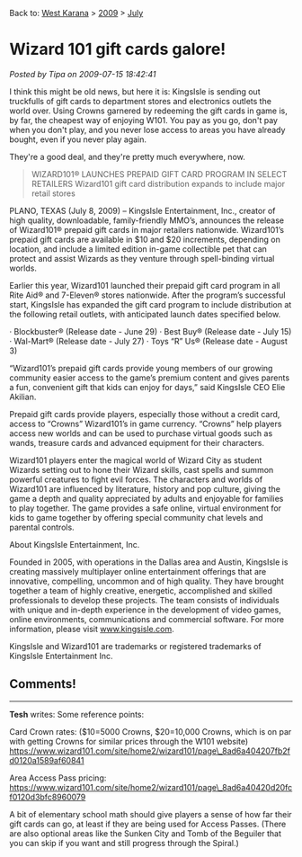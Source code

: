 Back to: [West Karana](/posts/westkarana.md) > [2009](/posts/2009/westkarana.md) > [July](./westkarana.md)
# Wizard 101 gift cards galore!

*Posted by Tipa on 2009-07-15 18:42:41*

I think this might be old news, but here it is: KingsIsle is sending out truckfulls of gift cards to department stores and electronics outlets the world over. Using Crowns garnered by redeeming the gift cards in game is, by far, the cheapest way of enjoying W101. You pay as you go, don't pay when you don't play, and you never lose access to areas you have already bought, even if you never play again.

They're a good deal, and they're pretty much everywhere, now.


> WIZARD101® LAUNCHES PREPAID GIFT CARD PROGRAM IN SELECT RETAILERS
Wizard101 gift card distribution expands to include major retail stores

PLANO, TEXAS (July 8, 2009) – KingsIsle Entertainment, Inc., creator of high quality, downloadable, family-friendly MMO’s, announces the release of Wizard101® prepaid gift cards in major retailers nationwide. Wizard101’s prepaid gift cards are available in $10 and $20 increments, depending on location, and include a limited edition in-game collectible pet that can protect and assist Wizards as they venture through spell-binding virtual worlds.

Earlier this year, Wizard101 launched their prepaid gift card program in all Rite Aid® and 7-Eleven® stores nationwide. After the program’s successful start, KingsIsle has expanded the gift card program to include distribution at the following retail outlets, with anticipated launch dates specified below.

· Blockbuster® (Release date - June 29)
· Best Buy® (Release date - July 15)
· Wal-Mart® (Release date - July 27)
· Toys “R” Us® (Release date - August 3)

“Wizard101’s prepaid gift cards provide young members of our growing community easier access to the game’s premium content and gives parents a fun, convenient gift that kids can enjoy for days,” said KingsIsle CEO Elie Akilian.

Prepaid gift cards provide players, especially those without a credit card, access to “Crowns” Wizard101’s in game currency. “Crowns” help players access new worlds and can be used to purchase virtual goods such as wands, treasure cards and advanced equipment for their characters.

Wizard101 players enter the magical world of Wizard City as student Wizards setting out to hone their Wizard skills, cast spells and summon powerful creatures to fight evil forces. The characters and worlds of Wizard101 are influenced by literature, history and pop culture, giving the game a depth and quality appreciated by adults and enjoyable for families to play together. The game provides a safe online, virtual environment for kids to game together by offering special community chat levels and parental controls.

About KingsIsle Entertainment, Inc.

Founded in 2005, with operations in the Dallas area and Austin, KingsIsle is creating massively multiplayer online entertainment offerings that are innovative, compelling, uncommon and of high quality. They have brought together a team of highly creative, energetic, accomplished and skilled professionals to develop these projects. The team consists of individuals with unique and in-depth experience in the development of video games, online environments, communications and commercial software. For more information, please visit www.kingsisle.com.

KingsIsle and Wizard101 are trademarks or registered trademarks of KingsIsle Entertainment Inc.




## Comments!
---
**Tesh** writes: Some reference points:

Card Crown rates: ($10=5000 Crowns, $20=10,000 Crowns, which is on par with getting Crowns for similar prices through the W101 website)
https://www.wizard101.com/site/home2/wizard101/page\_8ad6a404207fb2fd0120a1589af60841

Area Access Pass pricing:
https://www.wizard101.com/site/home2/wizard101/page\_8ad6a40420d20fcf0120d3bfc8960079

A bit of elementary school math should give players a sense of how far their gift cards can go, at least if they are being used for Access Passes. (There are also optional areas like the Sunken City and Tomb of the Beguiler that you can skip if you want and still progress through the Spiral.)
